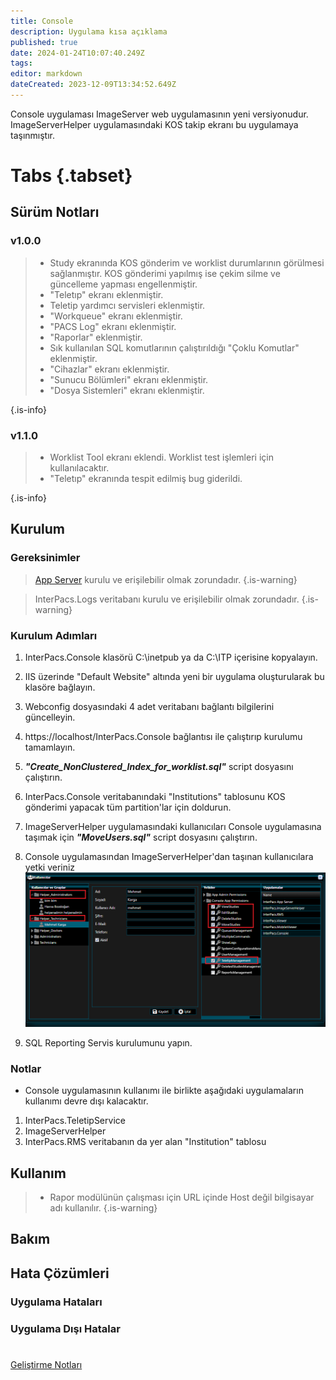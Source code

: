 ```yaml
---
title: Console
description: Uygulama kısa açıklama
published: true
date: 2024-01-24T10:07:40.249Z
tags: 
editor: markdown
dateCreated: 2023-12-09T13:34:52.649Z
---
```


Console uygulaması ImageServer web uygulamasının yeni versiyonudur. 
ImageServerHelper uygulamasındaki KOS takip ekranı bu uygulamaya taşınmıştır.

# Tabs {.tabset}
## Sürüm Notları
### v1.0.0
>  - Study ekranında KOS gönderim ve worklist durumlarının görülmesi sağlanmıştır. KOS gönderimi yapılmış ise çekim silme ve güncelleme yapması engellenmiştir.
>  - "Teletıp" ekranı eklenmiştir.
>  - Teletip yardımcı servisleri eklenmiştir.
>  - "Workqueue" ekranı eklenmiştir.
>  - "PACS Log" ekranı eklenmiştir.
>  - "Raporlar" eklenmiştir.
>  - Sık kullanılan SQL komutlarının çalıştırıldığı "Çoklu Komutlar" eklenmiştir.
>  - "Cihazlar" ekranı eklenmiştir.
>  - "Sunucu Bölümleri" ekranı eklenmiştir.
>  - "Dosya Sistemleri" ekranı eklenmiştir.
> 
{.is-info}
### v1.1.0
>  - Worklist Tool ekranı eklendi. Worklist test işlemleri için kullanılacaktır.
>  - "Teletıp" ekranında tespit edilmiş bug giderildi.
> 
{.is-info}


## Kurulum

### Gereksinimler
> [App Server](/Uygulamalar/AppServer) kurulu ve erişilebilir olmak zorundadır.
{.is-warning}

> InterPacs.Logs veritabanı kurulu ve erişilebilir olmak zorundadır.
{.is-warning}

### Kurulum Adımları
1. InterPacs.Console klasörü C:\inetpub ya da C:\ITP içerisine kopyalayın.
2. IIS üzerinde "Default Website" altında yeni bir uygulama oluşturularak bu klasöre bağlayın.
3. Webconfig dosyasındaki 4 adet veritabanı bağlantı bilgilerini güncelleyin.
4. https://localhost/InterPacs.Console bağlantısı ile çalıştırıp kurulumu tamamlayın.
5. ***"Create_NonClustered_Index_for_worklist.sql"*** script dosyasını çalıştırın.
6. InterPacs.Console veritabanındaki "Institutions" tablosunu KOS gönderimi yapacak tüm partition'lar için doldurun. 
7. ImageServerHelper uygulamasındaki kullanıcıları Console uygulamasına taşımak için ***"MoveUsers.sql"*** script dosyasını çalıştırın.

8. Console uygulamasından ImageServerHelper'dan taşınan kullanıcılara yetki veriniz
![2023-12-15_173121.png](/2023-12-15_173121.png)

9. SQL Reporting Servis kurulumunu yapın.


### Notlar
- Console uygulamasının kullanımı ile birlikte aşağıdaki uygulamaların kullanımı devre dışı kalacaktır.
1. InterPacs.TeletipService
2. ImageServerHelper
3. InterPacs.RMS veritabanın da yer alan "Institution" tablosu

## Kullanım
> - Rapor modülünün çalışması için URL içinde Host değil bilgisayar adı kullanılır. 
{.is-warning}

## Bakım

## Hata Çözümleri

### Uygulama Hataları

### Uygulama Dışı Hatalar

#

[Geliştirme Notları](/Gelistirme/Uygulama-Adi)